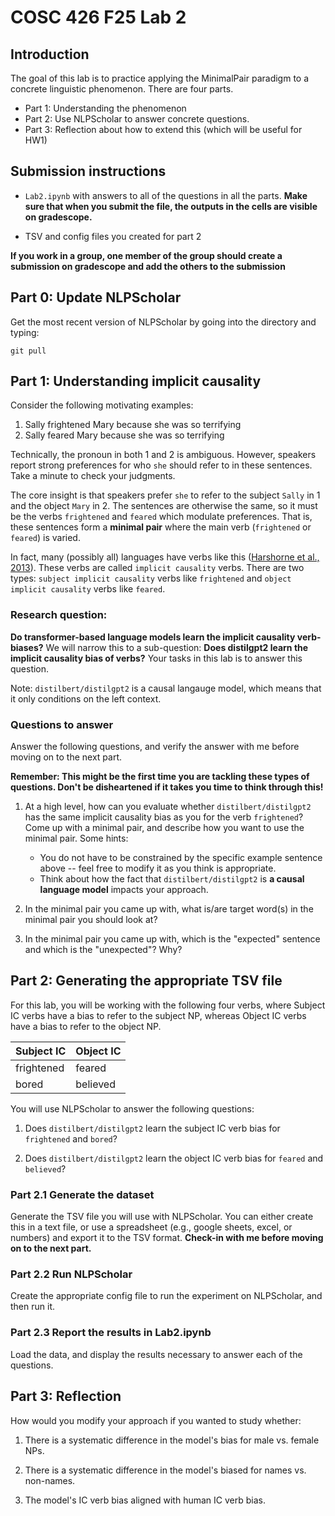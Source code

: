 # COSC 426 F25 Lab 2

## Introduction

The goal of this lab is to practice applying the MinimalPair paradigm to a concrete linguistic phenomenon. There are four parts. 

* Part 1: Understanding the phenomenon
* Part 2: Use NLPScholar to answer concrete questions.
* Part 3: Reflection about how to extend this (which will be useful for HW1)

## Submission instructions

* `Lab2.ipynb` with answers to all of the questions in all the parts. **Make sure that when you submit the file, the outputs in the cells are visible on gradescope.** 

* TSV and config files you created for part 2

**If you work in a group, one member of the group should create a submission on gradescope and add the others to the submission**


## Part 0: Update NLPScholar

Get the most recent version of NLPScholar by going into the directory and typing: 

`git pull`


## Part 1: Understanding implicit causality

Consider the following motivating examples: 

1. Sally frightened Mary because she was so terrifying
2. Sally feared Mary because she was so terrifying

Technically, the pronoun in both 1 and 2 is ambiguous. However, speakers report
strong preferences for who `she` should refer to in these sentences. Take a
minute to check your judgments. 

The core insight is that speakers prefer `she` to refer to the subject `Sally`
in 1 and the object `Mary` in 2. The sentences are otherwise the same, so it
must be the verbs `frightened` and `feared` which modulate preferences. That is,
these sentences form a **minimal pair** where the main verb (`frightened` or
`feared`) is varied. 

In fact, many (possibly all) languages have verbs like this ([Harshorne et al.,
2013](https://doi.org/10.1027/1618-3169/a000187)). These verbs are called
`implicit causality` verbs. There are two types: `subject implicit causality`
verbs like `frightened` and `object implicit causality` verbs like `feared`.


### Research question: 
**Do transformer-based language models learn
the implicit causality verb-biases?** We will narrow this to a sub-question: **Does distilgpt2
learn the implicit causality bias of verbs?** Your tasks in this lab is to answer this question. 

Note: `distilbert/distilgpt2` is a causal langauge model, which means that it only conditions on the left context. 

### Questions to answer

Answer the following questions, and verify the answer with me before moving on to the next part. 

**Remember: This might be the first time you are tackling these types of questions. Don't be disheartened if it takes you time to think through this!**


1. At a high level, how can you evaluate whether `distilbert/distilgpt2` has the same implicit causality bias as you for the verb `frightened`? Come up with a minimal pair, and describe how you want to use the minimal pair. Some hints: 
    * You do not have to be constrained by the specific example sentence above -- feel free to modify it as you think is appropriate.
    * Think about how the fact that `distilbert/distilgpt2` is **a causal language model** impacts your approach.  

2. In the minimal pair you came up with, what is/are target word(s) in the minimal pair you should look at?  

3. In the minimal pair you came up with, which is the "expected" sentence and which is the "unexpected"? Why? 



## Part 2: Generating the appropriate TSV file

For this lab, you will be working with the following four verbs, where Subject IC verbs have a bias to refer to the subject NP, whereas Object IC verbs have a bias to refer to the object NP.  

| Subject IC | Object IC | 
| ---------  | --------  | 
| frightened | feared    |
| bored      | believed  | 

You will use NLPScholar to answer the following questions: 

1. Does `distilbert/distilgpt2` learn the subject IC verb bias for `frightened` and `bored`? 

2. Does `distilbert/distilgpt2` learn the object IC verb bias for `feared` and `believed`?

### Part 2.1 Generate the dataset

Generate the TSV file you will use with NLPScholar. You can either create this in a text file, or use a spreadsheet (e.g., google sheets, excel, or numbers) and export it to the TSV format. **Check-in with me before moving on to the next part.**

### Part 2.2 Run NLPScholar

Create the appropriate config file to run the experiment on NLPScholar, and then run it. 

### Part 2.3 Report the results in Lab2.ipynb 

Load the data, and display the results necessary to answer each of the questions. 


## Part 3: Reflection
How would you modify your approach if you wanted to study whether:

1. There is a systematic difference in the model's bias for male vs. female NPs. 

2. There is a systematic difference in the model's biased for names vs. non-names. 

3. The model's IC verb bias aligned with human IC verb bias. 







